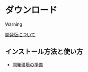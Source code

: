 ダウンロード
====================

> [!WARNING]
> [開発版について](DevVer.md)



インストール方法と使い方
--------------------
- [開発環境の準備](GettingStarted.md)

